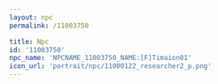```yaml
---
layout: npc
permalink: /11003750

title: Npc
id: '11003750'
npc_name: 'NPCNAME_11003750_NAME:[F]Timaion01'
icon_url: 'portrait/npc/11000122_researcher2_p.png'
---
```

